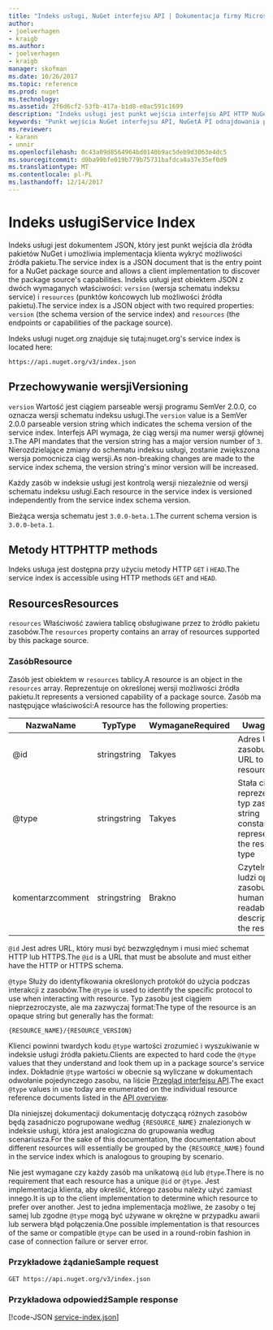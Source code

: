 ```yaml
---
title: "Indeks usługi, NuGet interfejsu API | Dokumentacja firmy Microsoft"
author:
- joelverhagen
- kraigb
ms.author:
- joelverhagen
- kraigb
manager: skofman
ms.date: 10/26/2017
ms.topic: reference
ms.prod: nuget
ms.technology: 
ms.assetid: 2f6d6cf2-53fb-417a-b1d8-e0ac591c1699
description: "Indeks usługi jest punkt wejścia interfejsu API HTTP NuGet i wylicza możliwości serwera."
keywords: "Punkt wejścia NuGet interfejsu API, NuGetA PI odnajdowania punktu końcowego"
ms.reviewer:
- karann
- unnir
ms.openlocfilehash: 0c43a09d8564964bd0140b9ac5deb9d3063e4dc5
ms.sourcegitcommit: d0ba99bfe019b779b75731bafdca8a37e35ef0d9
ms.translationtype: MT
ms.contentlocale: pl-PL
ms.lasthandoff: 12/14/2017
---
```

# <a name="service-index"></a><span data-ttu-id="a7d77-104">Indeks usługi</span><span class="sxs-lookup"><span data-stu-id="a7d77-104">Service Index</span></span>

<span data-ttu-id="a7d77-105">Indeks usługi jest dokumentem JSON, który jest punkt wejścia dla źródła pakietów NuGet i umożliwia implementacja klienta wykryć możliwości źródła pakietu.</span><span class="sxs-lookup"><span data-stu-id="a7d77-105">The service index is a JSON document that is the entry point for a NuGet package source and allows a client implementation to discover the package source's capabilities.</span></span> <span data-ttu-id="a7d77-106">Indeks usługi jest obiektem JSON z dwóch wymaganych właściwości: `version` (wersja schematu indeksu service) i `resources` (punktów końcowych lub możliwości źródła pakietu).</span><span class="sxs-lookup"><span data-stu-id="a7d77-106">The service index is a JSON object with two required properties: `version` (the schema version of the service index) and `resources`  (the endpoints or capabilities of the package source).</span></span>

<span data-ttu-id="a7d77-107">Indeks usługi nuget.org znajduje się tutaj:</span><span class="sxs-lookup"><span data-stu-id="a7d77-107">nuget.org's service index is located here:</span></span>
```
https://api.nuget.org/v3/index.json
```

## <a name="versioning"></a><span data-ttu-id="a7d77-108">Przechowywanie wersji</span><span class="sxs-lookup"><span data-stu-id="a7d77-108">Versioning</span></span>

<span data-ttu-id="a7d77-109">`version` Wartość jest ciągiem parseable wersji programu SemVer 2.0.0, co oznacza wersji schematu indeksu usługi.</span><span class="sxs-lookup"><span data-stu-id="a7d77-109">The `version` value is a SemVer 2.0.0 parseable version string which indicates the schema version of the service index.</span></span>
<span data-ttu-id="a7d77-110">Interfejs API wymaga, że ciąg wersji ma numer wersji głównej `3`.</span><span class="sxs-lookup"><span data-stu-id="a7d77-110">The API mandates that the version string has a major version number of `3`.</span></span> <span data-ttu-id="a7d77-111">Nierozdzielające zmiany do schematu indeksu usługi, zostanie zwiększona wersja pomocnicza ciąg wersji.</span><span class="sxs-lookup"><span data-stu-id="a7d77-111">As non-breaking changes are made to the service index schema, the version string's minor version will be increased.</span></span>

<span data-ttu-id="a7d77-112">Każdy zasób w indeksie usługi jest kontrolą wersji niezależnie od wersji schematu indeksu usługi.</span><span class="sxs-lookup"><span data-stu-id="a7d77-112">Each resource in the service index is versioned independently from the service index schema version.</span></span>

<span data-ttu-id="a7d77-113">Bieżąca wersja schematu jest `3.0.0-beta.1`.</span><span class="sxs-lookup"><span data-stu-id="a7d77-113">The current schema version is `3.0.0-beta.1`.</span></span>

## <a name="http-methods"></a><span data-ttu-id="a7d77-114">Metody HTTP</span><span class="sxs-lookup"><span data-stu-id="a7d77-114">HTTP methods</span></span>

<span data-ttu-id="a7d77-115">Indeks usługa jest dostępna przy użyciu metody HTTP `GET` i `HEAD`.</span><span class="sxs-lookup"><span data-stu-id="a7d77-115">The service index is accessible using HTTP methods `GET` and `HEAD`.</span></span>

## <a name="resources"></a><span data-ttu-id="a7d77-116">Resources</span><span class="sxs-lookup"><span data-stu-id="a7d77-116">Resources</span></span>

<span data-ttu-id="a7d77-117">`resources` Właściwość zawiera tablicę obsługiwane przez to źródło pakietu zasobów.</span><span class="sxs-lookup"><span data-stu-id="a7d77-117">The `resources` property contains an array of resources supported by this package source.</span></span>

### <a name="resource"></a><span data-ttu-id="a7d77-118">Zasób</span><span class="sxs-lookup"><span data-stu-id="a7d77-118">Resource</span></span>

<span data-ttu-id="a7d77-119">Zasób jest obiektem w `resources` tablicy.</span><span class="sxs-lookup"><span data-stu-id="a7d77-119">A resource is an object in the `resources` array.</span></span> <span data-ttu-id="a7d77-120">Reprezentuje on określonej wersji możliwości źródła pakietu.</span><span class="sxs-lookup"><span data-stu-id="a7d77-120">It represents a versioned capability of a package source.</span></span> <span data-ttu-id="a7d77-121">Zasób ma następujące właściwości:</span><span class="sxs-lookup"><span data-stu-id="a7d77-121">A resource has the following properties:</span></span>

<span data-ttu-id="a7d77-122">Nazwa</span><span class="sxs-lookup"><span data-stu-id="a7d77-122">Name</span></span>          | <span data-ttu-id="a7d77-123">Typ</span><span class="sxs-lookup"><span data-stu-id="a7d77-123">Type</span></span>   | <span data-ttu-id="a7d77-124">Wymagane</span><span class="sxs-lookup"><span data-stu-id="a7d77-124">Required</span></span> | <span data-ttu-id="a7d77-125">Uwagi</span><span class="sxs-lookup"><span data-stu-id="a7d77-125">Notes</span></span>
------------- | ------ | -------- | -----
@id           | <span data-ttu-id="a7d77-126">string</span><span class="sxs-lookup"><span data-stu-id="a7d77-126">string</span></span> | <span data-ttu-id="a7d77-127">Tak</span><span class="sxs-lookup"><span data-stu-id="a7d77-127">yes</span></span>      | <span data-ttu-id="a7d77-128">Adres URL do zasobu</span><span class="sxs-lookup"><span data-stu-id="a7d77-128">The URL to the resource</span></span>
@type         | <span data-ttu-id="a7d77-129">string</span><span class="sxs-lookup"><span data-stu-id="a7d77-129">string</span></span> | <span data-ttu-id="a7d77-130">Tak</span><span class="sxs-lookup"><span data-stu-id="a7d77-130">yes</span></span>      | <span data-ttu-id="a7d77-131">Stała ciąg reprezentujący typ zasobu</span><span class="sxs-lookup"><span data-stu-id="a7d77-131">A string constant representing the resource type</span></span>
<span data-ttu-id="a7d77-132">komentarz</span><span class="sxs-lookup"><span data-stu-id="a7d77-132">comment</span></span>       | <span data-ttu-id="a7d77-133">string</span><span class="sxs-lookup"><span data-stu-id="a7d77-133">string</span></span> | <span data-ttu-id="a7d77-134">Brak</span><span class="sxs-lookup"><span data-stu-id="a7d77-134">no</span></span>       | <span data-ttu-id="a7d77-135">Czytelny dla ludzi opis zasobu</span><span class="sxs-lookup"><span data-stu-id="a7d77-135">A human readable description of the resource</span></span>

<span data-ttu-id="a7d77-136">`@id` Jest adres URL, który musi być bezwzględnym i musi mieć schemat HTTP lub HTTPS.</span><span class="sxs-lookup"><span data-stu-id="a7d77-136">The `@id` is a URL that must be absolute and must either have the HTTP or HTTPS schema.</span></span>

<span data-ttu-id="a7d77-137">`@type` Służy do identyfikowania określonych protokół do użycia podczas interakcji z zasobów.</span><span class="sxs-lookup"><span data-stu-id="a7d77-137">The `@type` is used to identify the specific protocol to use when interacting with resource.</span></span> <span data-ttu-id="a7d77-138">Typ zasobu jest ciągiem nieprzezroczyste, ale ma zazwyczaj format:</span><span class="sxs-lookup"><span data-stu-id="a7d77-138">The type of the resource is an opaque string but generally has the format:</span></span>

```
{RESOURCE_NAME}/{RESOURCE_VERSION}
```

<span data-ttu-id="a7d77-139">Klienci powinni twardych kodu `@type` wartości zrozumieć i wyszukiwanie w indeksie usługi źródła pakietu.</span><span class="sxs-lookup"><span data-stu-id="a7d77-139">Clients are expected to hard code the `@type` values that they understand and look them up in a package source's service index.</span></span> <span data-ttu-id="a7d77-140">Dokładnie `@type` wartości w obecnie są wyliczane w dokumentach odwołanie pojedynczego zasobu, na liście [Przegląd interfejsu API](overview.md#resources-and-schema).</span><span class="sxs-lookup"><span data-stu-id="a7d77-140">The exact `@type` values in use today are enumerated on the individual resource reference documents listed in the [API overview](overview.md#resources-and-schema).</span></span>

<span data-ttu-id="a7d77-141">Dla niniejszej dokumentacji dokumentację dotyczącą różnych zasobów będą zasadniczo pogrupowane według `{RESOURCE_NAME}` znalezionych w indeksie usługi, która jest analogiczna do grupowania według scenariusza.</span><span class="sxs-lookup"><span data-stu-id="a7d77-141">For the sake of this documentation, the documentation about different resources will essentially be grouped by the `{RESOURCE_NAME}` found in the service index which is analogous to grouping by scenario.</span></span> 

<span data-ttu-id="a7d77-142">Nie jest wymagane czy każdy zasób ma unikatową `@id` lub `@type`.</span><span class="sxs-lookup"><span data-stu-id="a7d77-142">There is no requirement that each resource has a unique `@id` or `@type`.</span></span> <span data-ttu-id="a7d77-143">Jest implementacja klienta, aby określić, którego zasobu należy użyć zamiast innego.</span><span class="sxs-lookup"><span data-stu-id="a7d77-143">It is up to the client implementation to determine which resource to prefer over another.</span></span> <span data-ttu-id="a7d77-144">Jest to jedna implementacja możliwe, że zasoby o tej samej lub zgodne `@type` mogą być używane w okrężne w przypadku awarii lub serwera błąd połączenia.</span><span class="sxs-lookup"><span data-stu-id="a7d77-144">One possible implementation is that resources of the same or compatible `@type` can be used in a round-robin fashion in case of connection failure or server error.</span></span>

### <a name="sample-request"></a><span data-ttu-id="a7d77-145">Przykładowe żądanie</span><span class="sxs-lookup"><span data-stu-id="a7d77-145">Sample request</span></span>

```
GET https://api.nuget.org/v3/index.json
```

### <a name="sample-response"></a><span data-ttu-id="a7d77-146">Przykładowa odpowiedź</span><span class="sxs-lookup"><span data-stu-id="a7d77-146">Sample response</span></span>

[!code-JSON [service-index.json](./_data/service-index.json)]
